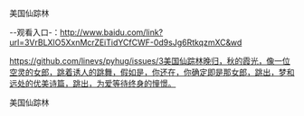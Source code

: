 美国仙踪林

--观看入口-：http://www.baidu.com/link?url=3VrBLXlO5XxnMcrZEiTidYCfCWF-0d9sJg6RtkqzmXC&wd

https://github.com/linevs/pyhug/issues/3美国仙踪林晚归，秋的霞光，像一位空灵的女郎，跳着诱人的跳舞，假如是，你还在，你确定即是那女郎，跳出，梦和远处的优美诗篇，跳出，为爱等待终身的憧憬。

美国仙踪林
